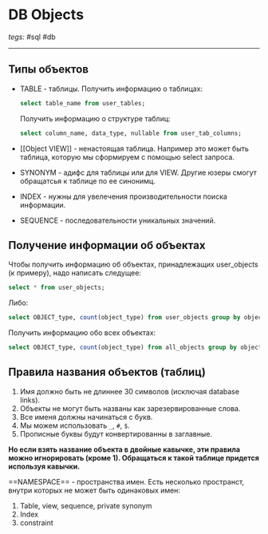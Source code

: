 # DB Objects
*tegs:* #sql #db

---

## Типы объектов
- TABLE - таблицы.
	Получить информацию о таблицах:
	```sql
	select table_name from user_tables;
	```

	Получить информацию о структуре таблиц:
	```sql
	select column_name, data_type, nullable from user_tab_columns;
	```
	
- [[Object VIEW]] - ненастоящая таблица. Например это может быть таблица, которую мы сформируем с помощью select запроса.

- SYNONYM - адифс для таблицы или для VIEW. Другие юзеры смогут обращатсья к таблице по ее синонимц.

- INDEX - нужны для увелечения производительности поиска информации.

- SEQUENCE - последовательности уникальных значений.

## Получение информации об объектах
Чтобы получить информацию об объектах, принадлежащих user_objects (к примеру), надо написать следущее:
```sql
select * from user_objects;
```
Либо:
```sql
select OBJECT_type, count(object_type) from user_objects group by object_type order by OBJECT_TYPE;
```

Получить информацию обо всех объектах:
```sql
select OBJECT_type, count(object_type) from all_objects group by object_type order by OBJECT_TYPE;
```

## Правила названия объектов (таблиц)
1. Имя должно быть не длиннее 30 символов (исключая database links).
2. Объекты не могут быть названы как зарезервированные слова.
3. Все именя должны начинаться с букв.
4. Мы можем использовать `_`, `#`, `$`.
5. Прописные буквы будут конвертированны в заглавные.

**Но если взять название объекта в двойные кавычке, эти правила можно игнорировать (кроме 1). Обращаться к такой таблице придется используя кавычки.**

==NAMESPACE== - пространства имен. Есть несколько пространст, внутри которых не может быть одинаковых имен:
1. Table, view, sequence, private synonym
2. Index
3. constraint

